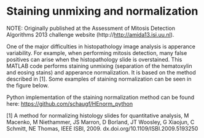 # Staining unmixing and normalization

NOTE: Originally published at the Assessment of Mitosis Detection Algorithms 2013 challenge website (http://http://amida13.isi.uu.nl).

One of the major difficulties in histopathology image analysis is apperance variability. For example, when performing mitosis detection, many false positives can arise when the histopathology slide is overstained. This MATLAB code performs staining unmixing (separation of the hematoxylin and eosing stains) and apperance normalization. It is based on the method described in [1]. Some examples of staining normalization can be seen in the figure below.

Python implementation of the staining normalization method can be found here: https://github.com/schaugf/HEnorm_python

[1] A method for normalizing histology slides for quantitative analysis, M Macenko, M Niethammer, JS Marron, D Borland, JT Woosley, G Xiaojun, C Schmitt, NE Thomas, IEEE ISBI, 2009. dx.doi.org/10.1109/ISBI.2009.5193250

